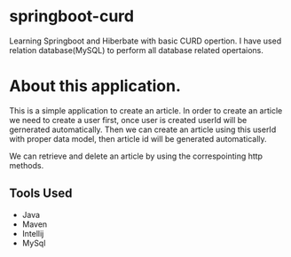 # springboot-curd

Learning Springboot and Hiberbate with basic CURD opertion. I have used relation database(MySQL) to perform all database related opertaions.
 
# About this application.
  This is a simple application to create an article. In order to create an article we need to create a user first, once user is created userId will be gernerated 
  automatically. Then we can create an article using this userId with proper data model, then article id will be generated automatically. 
  
  We can retrieve and delete an article by using the correspointing http methods. 
  
## Tools Used
 * Java
 * Maven
 * Intellij
 * MySql
